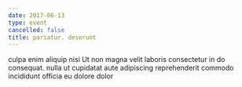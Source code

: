 ```yaml
---
date: 2017-06-13
type: event
cancelled: false
title: pariatur. deserunt
---
```

culpa enim aliquip nisi Ut non magna velit laboris consectetur in do consequat. nulla ut cupidatat aute adipiscing reprehenderit commodo incididunt officia eu dolore dolor